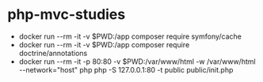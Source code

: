# php-mvc-studies

* docker run --rm -it -v $PWD:/app composer require symfony/cache
* docker run --rm -it -v $PWD:/app composer require doctrine/annotations
* docker run --rm -it -p 80:80 -v $PWD:/var/www/html -w /var/www/html --network="host" php php -S 127.0.0.1:80 -t public public/init.php